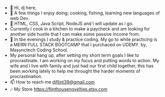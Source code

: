 - 👋 Hi, dj here,
- 👀 A few things I enjoy doing; cooking, fishing, learning new languages of web Dev.
- 🌱 HTML, CSS, Java Script, NodeJS and I will update as i go.
- Currently I cook in a kitchen to make a paycheck and am looking for another side hustle that I can make some passive income from.
- 💞️ In tbe evenings I study & practice coding. My go to while practicing is a MERN FULL STACK BOOTCAMP that I purchaced on UDEMY. by, Masynctech Coding School.
- My personal hang up, after setting my short term goals I like to procrastinate. I am working on my focus and putting words to action. My wife and I live with family and just had our first child together, this has been working lately to help me throught the harder moments of procrastination.
- 📫 How to reach me djflint39@gmail.com
- 🎶 My Store https://flinthousenovelties.etsy.com

<!---
djflintcraft/djflintcraft is a ✨ special ✨ repository because its `README.md` (this file) appears on your GitHub profile.
You can click the Preview link to take a look at your changes.
--->
